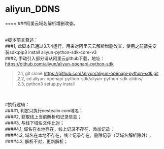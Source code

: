 # aliyun_DDNS<br>
====
###阿里云域名解析增删改查。<br>
<br>
<br>
#脚本前言赘述：<br>
###1, 此脚本已通过3.7.4运行，用来对阿里云云解析增删改查，使用之前请先安装sdk:pip3 install aliyun-python-sdk-core-v3<br>
###2, 手动引入部分请从阿里云github下载，地址：https://github.com/aliyun/aliyun-openapi-python-sdk<br>
>2.1, git clone https://github.com/aliyun/aliyun-openapi-python-sdk.git<br>
>2.2, cd aliyun-openapi-python-sdk/aliyun-python-sdk-alidns/<br>
>2.3, python3 setup.py install<br>
<br>
<br>
#执行逻辑：<br>
####1, 判定只执行nestealin.com域名；<br>
####2, 获取线上当前解析和记录信息；<br>
####3, 与线下域名文件比对；<br>
####4.1, 域名在本地存在，线上记录不存在，添加记录；<br>
####4.2, 域名在本地不存在，线上记录存在，删除记录（泛域名解析除外）；<br>
####4.3, 解析不对，更新解析；<br>
